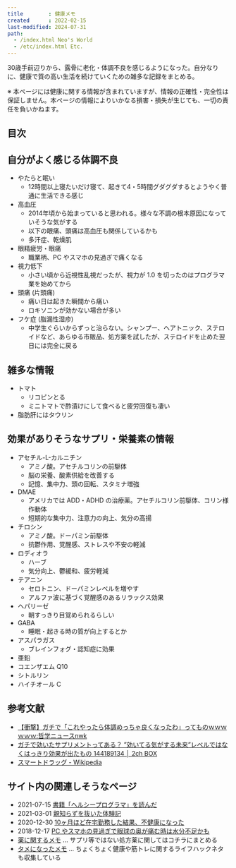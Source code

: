 ```yaml
---
title        : 健康メモ
created      : 2022-02-15
last-modified: 2024-07-31
path:
  - /index.html Neo's World
  - /etc/index.html Etc.
---
```


30歳手前辺りから、露骨に老化・体調不良を感じるようになった。自分なりに、健康で質の高い生活を続けていくための雑多な記録をまとめる。

※ 本ページには健康に関する情報が含まれていますが、情報の正確性・完全性は保証しません。本ページの情報によりいかなる損害・損失が生じても、一切の責任を負いかねます。


## 目次


## 自分がよく感じる体調不良

- やたらと眠い
  - 12時間以上寝たいだけ寝て、起きて4・5時間グダグダするとようやく普通に生活できる感じ
- 高血圧
  - 2014年頃から始まっていると思われる。様々な不調の根本原因になっていそうな気がする
  - 以下の眼痛、頭痛は高血圧も関係しているかも
  - 多汗症、乾燥肌
- 眼精疲労・眼痛
  - 職業柄、PC やスマホの見過ぎで痛くなる
- 視力低下
  - 小さい頃から近視性乱視だったが、視力が 1.0 を切ったのはプログラマ業を始めてから
- 頭痛 (片頭痛)
  - 痛い日は起きた瞬間から痛い
  - ロキソニンが効かない場合が多い
- フケ症 (脂漏性湿疹)
  - 中学生ぐらいからずっと治らない。シャンプー、ヘアトニック、ステロイドなど、あらゆる市販品、処方薬を試したが、ステロイドを止めた翌日には完全に戻る


## 雑多な情報

- トマト
  - リコピンとる
  - ミニトマトで酢漬けにして食べると疲労回復も凄い
- 脂肪肝にはタウリン


## 効果がありそうなサプリ・栄養素の情報

- アセチル-L-カルニチン
  - アミノ酸。アセチルコリンの前駆体
  - 脳の栄養、酸素供給を改善する
  - 記憶、集中力、頭の回転、スタミナ増強
- DMAE
  - アメリカでは ADD・ADHD の治療薬。アセチルコリン前駆体、コリン様作動体
  - 短期的な集中力、注意力の向上、気分の高揚
- チロシン
  - アミノ酸。ドーパミン前駆体
  - 抗鬱作用、覚醒感、ストレスや不安の軽減
- ロディオラ
  - ハーブ
  - 気分向上、鬱緩和、疲労軽減
- テアニン
  - セロトニン、ドーパミンレベルを増やす
  - アルファ波に基づく覚醒感のあるリラックス効果
- ヘパリーゼ
  - 朝すっきり目覚められるらしい
- GABA
  - 睡眠・起きる時の質が向上するとか
- アスパラガス
  - ブレインフォグ・認知症に効果
- 亜鉛
- コエンザエム Q10
- シトルリン
- ハイチオール C


## 参考文献

- [【衝撃】ガチで「これやったら体調めっちゃ良くなったわ」ってものｗｗｗｗｗｗ:哲学ニュースnwk](http://blog.livedoor.jp/nwknews/archives/5892266.html)
- [ガチで効いたサプリメントってある？ ”効いてる気がする未来”レベルではなくはっきり効果が出たもの 144189134 │ 2ch BOX](https://2chbox.com/archives/4901)
- [スマートドラッグ - Wikipedia](https://ja.wikipedia.org/wiki/%E3%82%B9%E3%83%9E%E3%83%BC%E3%83%88%E3%83%89%E3%83%A9%E3%83%83%E3%82%B0)


## サイト内の関連しそうなページ

- 2021-07-15 [書籍「ヘルシープログラマ」を読んだ](/blog/2021/07/15-01.html)
- 2021-03-01 [親知らずを抜いた体験記](/blog/2021/03/01-01.html)
- 2020-12-30 [10ヶ月ほど在宅勤務した結果、不健康になった](/blog/2020/12/30-01.html)
- 2018-12-17 [PC やスマホの見過ぎで眼球の奥が痛む時は水分不足かも](/blog/2018/12/17-01.html)
- [薬に関するメモ](./medicines.html) … サプリ等ではない処方薬に関してはコチラにまとめる
- [タメになったメモ](./memo-impressed.html) … ちょくちょく健康や筋トレに関するライフハックネタも収集している
